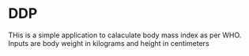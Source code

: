 # DDP
THis is a simple application to calaculate body mass index as per WHO. Inputs are body weight in kilograms and height in centimeters
